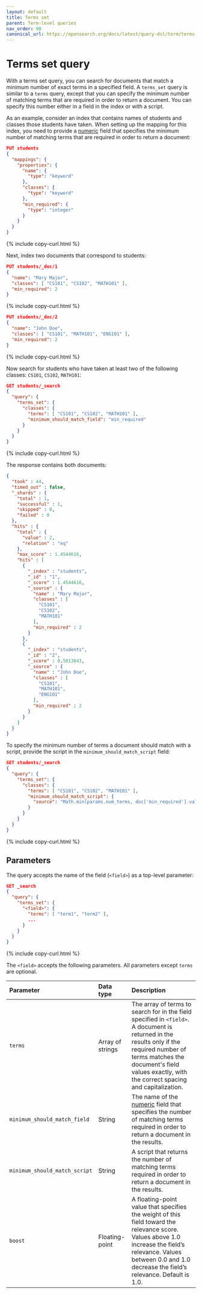 ```yaml
---
layout: default
title: Terms set
parent: Term-level queries
nav_order: 90
canonical_url: https://opensearch.org/docs/latest/query-dsl/term/terms-set/
---
```


# Terms set query

With a terms set query, you can search for documents that match a minimum number of exact terms in a specified field. A `terms_set` query is similar to a `terms` query, except that you can specify the minimum number of matching terms that are required in order to return a document. You can specify this number either in a field in the index or with a script.

As an example, consider an index that contains names of students and classes those students have taken. When setting up the mapping for this index, you need to provide a [numeric]({{site.url}}{{site.baseurl}}/opensearch/supported-field-types/numeric/) field that specifies the minimum number of matching terms that are required in order to return a document:

```json
PUT students
{
  "mappings": {
    "properties": {
      "name": {
        "type": "keyword"
      },
      "classes": {
        "type": "keyword"
      },
      "min_required": {
        "type": "integer"
      }
    }
  }
}
```
{% include copy-curl.html %}

Next, index two documents that correspond to students:

```json
PUT students/_doc/1
{
  "name": "Mary Major",
  "classes": [ "CS101", "CS102", "MATH101" ],
  "min_required": 2
}
```
{% include copy-curl.html %}

```json
PUT students/_doc/2
{
  "name": "John Doe",
  "classes": [ "CS101", "MATH101", "ENG101" ],
  "min_required": 2
}
```
{% include copy-curl.html %}

Now search for students who have taken at least two of the following classes: `CS101`, `CS102`, `MATH101`:

```json
GET students/_search
{
  "query": {
    "terms_set": {
      "classes": {
        "terms": [ "CS101", "CS102", "MATH101" ],
        "minimum_should_match_field": "min_required"
      }
    }
  }
}
```
{% include copy-curl.html %}

The response contains both documents:

```json
{
  "took" : 44,
  "timed_out" : false,
  "_shards" : {
    "total" : 1,
    "successful" : 1,
    "skipped" : 0,
    "failed" : 0
  },
  "hits" : {
    "total" : {
      "value" : 2,
      "relation" : "eq"
    },
    "max_score" : 1.4544616,
    "hits" : [
      {
        "_index" : "students",
        "_id" : "1",
        "_score" : 1.4544616,
        "_source" : {
          "name" : "Mary Major",
          "classes" : [
            "CS101",
            "CS102",
            "MATH101"
          ],
          "min_required" : 2
        }
      },
      {
        "_index" : "students",
        "_id" : "2",
        "_score" : 0.5013843,
        "_source" : {
          "name" : "John Doe",
          "classes" : [
            "CS101",
            "MATH101",
            "ENG101"
          ],
          "min_required" : 2
        }
      }
    ]
  }
}
```

To specify the minimum number of terms a document should match with a script, provide the script in the `minimum_should_match_script` field:

```json
GET students/_search
{
  "query": {
    "terms_set": {
      "classes": {
        "terms": [ "CS101", "CS102", "MATH101" ],
        "minimum_should_match_script": {
          "source": "Math.min(params.num_terms, doc['min_required'].value)"
        }
      }
    }
  }
}
```
{% include copy-curl.html %}

## Parameters

The query accepts the name of the field (`<field>`) as a top-level parameter:

```json
GET _search
{
  "query": {
    "terms_set": {
      "<field>": {
        "terms": [ "term1", "term2" ],
        ...
      }
    }
  }
}
```
{% include copy-curl.html %}

The `<field>` accepts the following parameters. All parameters except `terms` are optional.

Parameter | Data type | Description
:--- | :--- | :---
`terms` | Array of strings | The array of terms to search for in the field specified in `<field>`. A document is returned in the results only if the required number of terms matches the document's field values exactly, with the correct spacing and capitalization.
`minimum_should_match_field` | String | The name of the [numeric]({{site.url}}{{site.baseurl}}/field-types/supported-field-types/numeric/) field that specifies the number of matching terms required in order to return a document in the results.
`minimum_should_match_script` | String | A script that returns the number of matching terms required in order to return a document in the results.
`boost` | Floating-point | A floating-point value that specifies the weight of this field toward the relevance score. Values above 1.0 increase the field’s relevance. Values between 0.0 and 1.0 decrease the field’s relevance. Default is 1.0.
